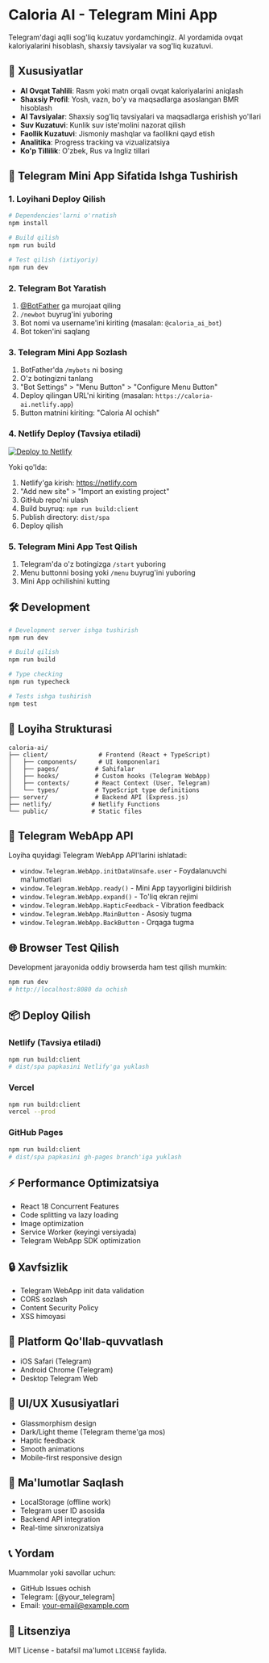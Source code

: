 # Caloria AI - Telegram Mini App

Telegram'dagi aqlli sog'liq kuzatuv yordamchingiz. AI yordamida ovqat kaloriyalarini hisoblash, shaxsiy tavsiyalar va sog'liq kuzatuvi.

## 🚀 Xususiyatlar

- **AI Ovqat Tahlili**: Rasm yoki matn orqali ovqat kaloriyalarini aniqlash
- **Shaxsiy Profil**: Yosh, vazn, bo'y va maqsadlarga asoslangan BMR hisoblash
- **AI Tavsiyalar**: Shaxsiy sog'liq tavsiyalari va maqsadlarga erishish yo'llari
- **Suv Kuzatuvi**: Kunlik suv iste'molini nazorat qilish
- **Faollik Kuzatuvi**: Jismoniy mashqlar va faollikni qayd etish
- **Analitika**: Progress tracking va vizualizatsiya
- **Ko'p Tillilik**: O'zbek, Rus va Ingliz tillari

## 📱 Telegram Mini App Sifatida Ishga Tushirish

### 1. Loyihani Deploy Qilish

```bash
# Dependencies'larni o'rnatish
npm install

# Build qilish
npm run build

# Test qilish (ixtiyoriy)
npm run dev
```

### 2. Telegram Bot Yaratish

1. [@BotFather](https://t.me/BotFather) ga murojaat qiling
2. `/newbot` buyrug'ini yuboring
3. Bot nomi va username'ini kiriting (masalan: `@caloria_ai_bot`)
4. Bot token'ini saqlang

### 3. Telegram Mini App Sozlash

1. BotFather'da `/mybots` ni bosing
2. O'z botingizni tanlang
3. "Bot Settings" > "Menu Button" > "Configure Menu Button"
4. Deploy qilingan URL'ni kiriting (masalan: `https://caloria-ai.netlify.app`)
5. Button matnini kiriting: "Caloria AI ochish"

### 4. Netlify Deploy (Tavsiya etiladi)

[![Deploy to Netlify](https://www.netlify.com/img/deploy/button.svg)](https://app.netlify.com/start/deploy?repository=https://github.com/your-repo/caloria-ai)

Yoki qo'lda:

1. Netlify'ga kirish: https://netlify.com
2. "Add new site" > "Import an existing project"
3. GitHub repo'ni ulash
4. Build buyruq: `npm run build:client`
5. Publish directory: `dist/spa`
6. Deploy qilish

### 5. Telegram Mini App Test Qilish

1. Telegram'da o'z botingizga `/start` yuboring
2. Menu buttonni bosing yoki `/menu` buyrug'ini yuboring
3. Mini App ochilishini kutting

## 🛠 Development

```bash
# Development server ishga tushirish
npm run dev

# Build qilish
npm run build

# Type checking
npm run typecheck

# Tests ishga tushirish
npm test
```

## 📂 Loyiha Strukturasi

```
caloria-ai/
├── client/              # Frontend (React + TypeScript)
│   ├── components/      # UI komponenlari
│   ├── pages/          # Sahifalar
│   ├── hooks/          # Custom hooks (Telegram WebApp)
│   ├── contexts/       # React Context (User, Telegram)
│   └── types/          # TypeScript type definitions
├── server/             # Backend API (Express.js)
├── netlify/           # Netlify Functions
└── public/            # Static files
```

## 🔧 Telegram WebApp API

Loyiha quyidagi Telegram WebApp API'larini ishlatadi:

- `window.Telegram.WebApp.initDataUnsafe.user` - Foydalanuvchi ma'lumotlari
- `window.Telegram.WebApp.ready()` - Mini App tayyorligini bildirish
- `window.Telegram.WebApp.expand()` - To'liq ekran rejimi
- `window.Telegram.WebApp.HapticFeedback` - Vibration feedback
- `window.Telegram.WebApp.MainButton` - Asosiy tugma
- `window.Telegram.WebApp.BackButton` - Orqaga tugma

## 🌐 Browser Test Qilish

Development jarayonida oddiy browserda ham test qilish mumkin:

```bash
npm run dev
# http://localhost:8080 da ochish
```

## 📦 Deploy Qilish

### Netlify (Tavsiya etiladi)

```bash
npm run build:client
# dist/spa papkasini Netlify'ga yuklash
```

### Vercel

```bash
npm run build:client
vercel --prod
```

### GitHub Pages

```bash
npm run build:client
# dist/spa papkasini gh-pages branch'iga yuklash
```

## ⚡ Performance Optimizatsiya

- React 18 Concurrent Features
- Code splitting va lazy loading
- Image optimization
- Service Worker (keyingi versiyada)
- Telegram WebApp SDK optimization

## 🔒 Xavfsizlik

- Telegram WebApp init data validation
- CORS sozlash
- Content Security Policy
- XSS himoyasi

## 📱 Platform Qo'llab-quvvatlash

- iOS Safari (Telegram)
- Android Chrome (Telegram)
- Desktop Telegram Web

## 🎨 UI/UX Xususiyatlari

- Glassmorphism design
- Dark/Light theme (Telegram theme'ga mos)
- Haptic feedback
- Smooth animations
- Mobile-first responsive design

## 🔄 Ma'lumotlar Saqlash

- LocalStorage (offline work)
- Telegram user ID asosida
- Backend API integration
- Real-time sinxronizatsiya

## 📞 Yordam

Muammolar yoki savollar uchun:

- GitHub Issues ochish
- Telegram: [@your_telegram]
- Email: your-email@example.com

## 📄 Litsenziya

MIT License - batafsil ma'lumot `LICENSE` faylida.
